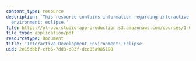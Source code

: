 ```yaml
---
content_type: resource
description: 'This resource contains information regarding interactive development
  environment: eclipse.'
file: https://ol-ocw-studio-app-production.s3.amazonaws.com/courses/1-00-introduction-to-computers-and-engineering-problem-solving-spring-2012/2e15dbbfcfb67dd3d83fdcc05a985198_MIT1_00S12_Lec_2.pdf
file_type: application/pdf
resourcetype: Document
title: 'Interactive Development Environment: Eclipse'
uid: 2e15dbbf-cfb6-7dd3-d83f-dcc05a985198
---
```

